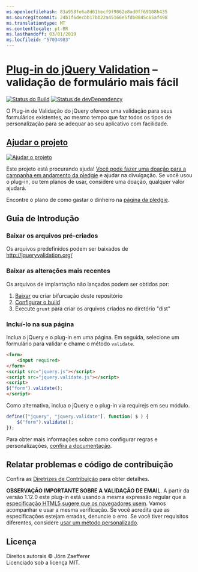 ```yaml
---
ms.openlocfilehash: 83a958fe6a8d61becf9f9062e8ad0ff69108b435
ms.sourcegitcommit: 24b1f6decbb17bb22a45166e5fdb0845c65af498
ms.translationtype: MT
ms.contentlocale: pt-BR
ms.lasthandoff: 03/01/2019
ms.locfileid: "57034983"
---
```

<a name="jquery-validation-pluginhttpjqueryvalidationorg---form-validation-made-easy"></a>[Plug-in do jQuery Validation](http://jqueryvalidation.org/) – validação de formulário mais fácil
================================

[![Status do Build](https://secure.travis-ci.org/jzaefferer/jquery-validation.png)](http://travis-ci.org/jzaefferer/jquery-validation)
[![Status de devDependency](https://david-dm.org/jzaefferer/jquery-validation/dev-status.png?theme=shields.io)](https://david-dm.org/jzaefferer/jquery-validation#info=devDependencies)

O Plug-in de Validação do jQuery oferece uma validação para seus formulários existentes, ao mesmo tempo que faz todos os tipos de personalização para se adequar ao seu aplicativo com facilidade.

## <a name="help-the-projecthttppledgiecomcampaigns18159"></a>[Ajudar o projeto](http://pledgie.com/campaigns/18159)

[![Ajudar o projeto](http://www.pledgie.com/campaigns/18159.png?skin_name=chrome)](http://pledgie.com/campaigns/18159)

Este projeto está procurando ajuda! [Você pode fazer uma doação para a campanha em andamento da pledgie](http://pledgie.com/campaigns/18159) e ajudar na divulgação. Se você usou o plug-in, ou tem planos de usar, considere uma doação, qualquer valor ajudará.

Encontre o plano de como gastar o dinheiro na [página da pledgie](http://pledgie.com/campaigns/18159).

## <a name="getting-started"></a>Guia de Introdução

### <a name="downloading-the-prebuilt-files"></a>Baixar os arquivos pré-criados

Os arquivos predefinidos podem ser baixados de http://jqueryvalidation.org/

### <a name="downloading-the-latest-changes"></a>Baixar as alterações mais recentes

Os arquivos de implantação não lançados podem ser obtidos por:

 1. [Baixar](https://github.com/jzaefferer/jquery-validation/archive/master.zip) ou criar bifurcação deste repositório
 2. [Configurar o build](CONTRIBUTING.md#build-setup)
 3. Execute `grunt` para criar os arquivos criados no diretório "dist"

### <a name="including-it-on-your-page"></a>Incluí-lo na sua página

Inclua o jQuery e o plug-in em uma página. Em seguida, selecione um formulário para validar e chame o método `validate`.

```html
<form>
    <input required>
</form>
<script src="jquery.js"></script>
<script src="jquery.validate.js"></script>
<script>
$("form").validate();
</script>
```

Como alternativa, inclua o jQuery e o plug-in via requirejs em seu módulo.

```js
define(["jquery", "jquery.validate"], function( $ ) {
    $("form").validate();
});
```

Para obter mais informações sobre como configurar regras e personalizações, [confira a documentação](http://jqueryvalidation.org/documentation/).

## <a name="reporting-issues-and-contributing-code"></a>Relatar problemas e código de contribuição

Confira as [Diretrizes de Contribuição](CONTRIBUTING.md) para obter detalhes.

**OBSERVAÇÃO IMPORTANTE SOBRE A VALIDAÇÃO DE EMAIL**. A partir da versão 1.12.0 este plug-in está usando a mesma expressão regular que a [especificação HTML5 sugere que os navegadores usem](https://html.spec.whatwg.org/multipage/forms.html#valid-e-mail-address). Vamos acompanhar e usar a mesma verificação. Se você acredita que as especificações estejam erradas, denuncie o erro. Se você tiver requisitos diferentes, considere [usar um método personalizado](http://jqueryvalidation.org/jQuery.validator.addMethod/).

## <a name="license"></a>Licença
Direitos autorais &copy; Jörn Zaefferer<br>
Licenciado sob a licença MIT.

